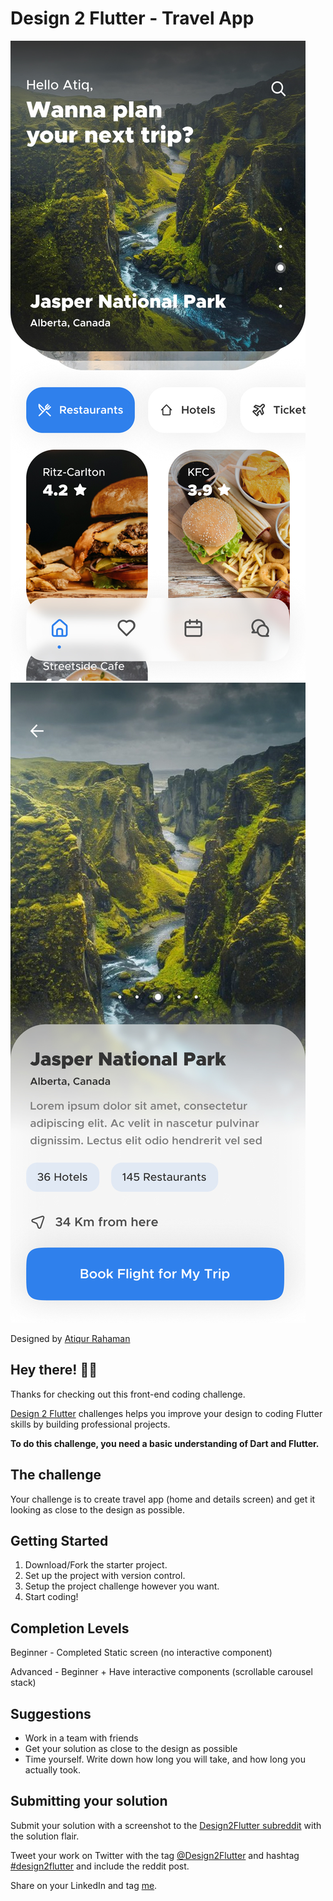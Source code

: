 # Design 2 Flutter - Travel App

![Design preview for the home screen coding challenge](./assets/images/home.jpeg) ![Design preview for the details screen coding challenge](./assets/images/details.jpeg)

Designed by [Atiqur Rahaman](https://dribbble.com/atiq31416)

## Hey there! 👋😁

Thanks for checking out this front-end coding challenge.

[Design 2 Flutter](https://www.reddit.com/r/Design2Flutter/) challenges helps you improve your design to coding Flutter skills by building professional projects.

**To do this challenge, you need a basic understanding of Dart and Flutter.**

## The challenge

Your challenge is to create travel app (home and details screen) and get it looking as close to the design as possible.

## Getting Started

1. Download/Fork the starter project.
2. Set up the project with version control.
3. Setup the project challenge however you want.
4. Start coding!

## Completion Levels

Beginner - Completed Static screen (no interactive component)

Advanced - Beginner + Have interactive components (scrollable carousel stack)

## Suggestions

- Work in a team with friends
- Get your solution as close to the design as possible
- Time yourself. Write down how long you will take, and how long you actually took.

## Submitting your solution

Submit your solution with a screenshot to the [Design2Flutter subreddit](https://www.reddit.com/r/Design2Flutter/) with the solution flair.

Tweet your work on Twitter with the tag [@Design2Flutter](https://twitter.com/Design2Flutter) and hashtag [#design2flutter](https://twitter.com/search?q=%23design2flutter&src=typeahead_click) and include the reddit post.

Share on your LinkedIn and tag [me](https://www.linkedin.com/in/haris-samingan-7889b9140/).
